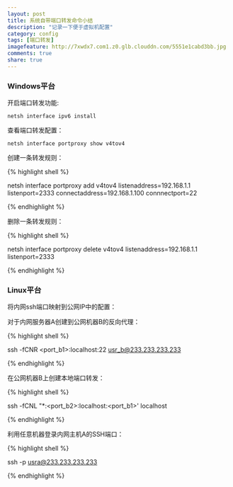 ```yaml
---
layout: post
title: 系统自带端口转发命令小结
description: "记录一下便于虚拟机配置"
category: config
tags: [端口转发]
imagefeature: http://7xwdx7.com1.z0.glb.clouddn.com/5551e1cabd3bb.jpg
comments: true
share: true
---
```


###  Windows平台

开启端口转发功能:

`netsh interface ipv6 install`

查看端口转发配置：

`netsh interface portproxy show v4tov4`

创建一条转发规则：

{% highlight shell %}

netsh interface portproxy add v4tov4 listenaddress=192.168.1.1 listenport=2333 connectaddress=192.168.1.100 connnectport=22

{% endhighlight %}

删除一条转发规则：

{% highlight shell %}

netsh interface portproxy delete v4tov4 listenaddress=192.168.1.1 listenport=2333

{% endhighlight %}

### Linux平台

将内网ssh端口映射到公网IP中的配置：

对于内网服务器A创建到公网机器B的反向代理：

{% highlight shell %}

ssh -fCNR <port_b1>:localhost:22 usr_b@233.233.233.233

{% endhighlight %}

在公网机器B上创建本地端口转发：

{% highlight shell %}

ssh -fCNL "*:<port_b2>:localhost:<port_b1>' localhost

{% endhighlight %}

利用任意机器登录内网主机A的SSH端口：

{% highlight shell %}

ssh -p <portb2> usra@233.233.233.233

{% endhighlight %}


